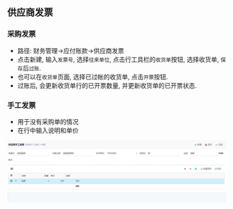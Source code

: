 ﻿## 供应商发票

### 采购发票

- 路径: 财务管理->应付账款->供应商发票
- 点击新建, 输入`发票号`, 选择`往来单位`, 点击行工具栏的`收货单`按钮, 选择收货单, `保存`后`过账`.
- 也可以在`收货单`页面, 选择已过帐的收货单, 点击`开票`按钮.
- 过账后, 会更新收货单行的已开票数量, 并更新收货单的已开票状态.

### 手工发票

- 用于没有采购单的情况
- 在行中输入说明和单价

![Ap Invoice](../../images/ap-invoice.png)
